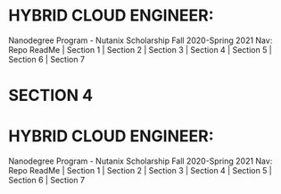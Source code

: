 # HYBRID CLOUD ENGINEER: 
Nanodegree Program - Nutanix Scholarship Fall 2020-Spring 2021
Nav: Repo ReadMe | Section 1 | Section 2 | Section 3 | Section 4 | Section 5 | Section 6 | Section 7 


# SECTION 4 


# HYBRID CLOUD ENGINEER: 
Nanodegree Program - Nutanix Scholarship Fall 2020-Spring 2021
Nav: Repo ReadMe | Section 1 | Section 2 | Section 3 | Section 4 | Section 5 | Section 6 | Section 7 